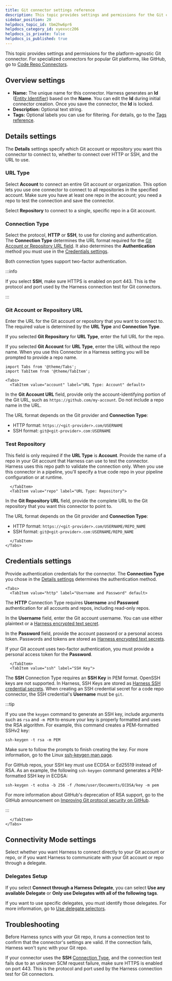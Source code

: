 ```yaml
---
title: Git connector settings reference
description: This topic provides settings and permissions for the Git connector.
sidebar_position: 20
helpdocs_topic_id: tbm2hw6pr6
helpdocs_category_id: xyexvcc206
helpdocs_is_private: false
helpdocs_is_published: true
---
```


This topic provides settings and permissions for the platform-agnostic Git connector. For specialized connectors for popular Git platforms, like GitHub, go to [Code Repo Connectors](/docs/category/code-repo-connectors).

## Overview settings

* **Name:** The unique name for this connector. Harness generates an **Id** ([Entity Identifier](../../../references/entity-identifier-reference.md)) based on the **Name**. You can edit the **Id** during initial connector creation. Once you save the connector, the **Id** is locked.
* **Description:** Optional text string.
* **Tags:** Optional labels you can use for filtering. For details, go to the [Tags reference](../../../references/tags-reference.md).

## Details settings

The **Details** settings specify which Git account or repository you want this connector to connect to, whether to connect over HTTP or SSH, and the URL to use.

### URL Type

Select **Account** to connect an entire Git account or organization. This option lets you use one connector to connect to all repositories in the specified account. Make sure you have at least one repo in the account; you need a repo to test the connection and save the connector.

Select **Repository** to connect to a single, specific repo in a Git account.

### Connection Type

Select the protocol, **HTTP** or **SSH**, to use for cloning and authentication. The **Connection Type** determines the URL format required for the [Git Account or Repository URL field](#git-account-or-repository-url). It also determines the **Authentication** method you must use in the [Credentials settings](#credentials-settings).

Both connection types support two-factor authentication.

:::info

If you select **SSH**, make sure HTTPS is enabled on port 443. This is the protocol and port used by the Harness connection test for Git connectors.

:::

### Git Account or Repository URL

Enter the URL for the Git account or repository that you want to connect to. The required value is determined by the **URL Type** and **Connection Type**.

If you selected **Git Repository** for **URL Type**, enter the full URL for the repo.

If you selected **Git Account** for **URL Type**, enter the URL without the repo name. When you use this Connector in a Harness setting you will be prompted to provide a repo name.

```mdx-code-block
import Tabs from '@theme/Tabs';
import TabItem from '@theme/TabItem';
```

```mdx-code-block
<Tabs>
  <TabItem value="account" label="URL Type: Account" default>
```

In the **Git Account URL** field, provide only the account-identifying portion of the Git URL, such as `https://github.com/my-account`. Do not include a repo name in the URL.

The URL format depends on the Git provider and **Connection Type**:

* HTTP format: `https://<git-provider>.com/USERNAME`
* SSH format: `git@<git-provider>.com:USERNAME`

### Test Repository

This field is only required if the **URL Type** is **Account**. Provide the name of a repo in your Git account that Harness can use to test the connector. Harness uses this repo path to validate the connection only. When you use this connector in a pipeline, you'll specify a true code repo in your pipeline configuration or at runtime.

```mdx-code-block
  </TabItem>
  <TabItem value="repo" label="URL Type: Repository">
```

In the **Git Repository URL** field, provide the complete URL to the Git repository that you want this connector to point to.

The URL format depends on the Git provider and **Connection Type**:

* HTTP format: `https://<git-provider>.com/USERNAME/REPO_NAME`
* SSH format: `git@<git-provider>.com:USERNAME/REPO_NAME`

```mdx-code-block
  </TabItem>
</Tabs>
```

## Credentials settings

Provide authentication credentials for the connector. The **Connection Type** you chose in the [Details settings](#details-settings) determines the authentication method.

```mdx-code-block
<Tabs>
  <TabItem value="http" label="Username and Password" default>
```

The **HTTP** Connection Type requires **Username** and **Password** authentication for all accounts and repos, including read-only repos.

In the **Username** field, enter the Git account username. You can use either plaintext or a [Harness encrypted text secret](/docs/platform/tecrets/add-use-text-secrets).

In the **Password** field, provide the account password or a personal access token. Passwords and tokens are stored as [Harness encrypted text secrets](/docs/platform/tecrets/add-use-text-secrets).

If your Git account uses two-factor authentication, you must provide a personal access token for the **Password**.

```mdx-code-block
  </TabItem>
  <TabItem value="ssh" label="SSH Key">
```

The **SSH** Connection Type requires an **SSH Key** in PEM format. OpenSSH keys are not supported. In Harness, SSH Keys are stored as [Harness SSH credential secrets](/docs/platform/tecrets/add-use-ssh-secrets). When creating an SSH credential secret for a code repo connector, the SSH credential's **Username** must be `git`.

:::tip

If you use the `keygen` command to generate an SSH key, include arguments such as `rsa` and `-m PEM` to ensure your key is properly formatted and uses the RSA algorithm. For example, this command creates a PEM-formatted SSHv2 key:

```
ssh-keygen -t rsa -m PEM
```

Make sure to follow the prompts to finish creating the key. For more information, go to the Linux [ssh-keygen man page](https://linux.die.net/man/1/ssh-keygen).

For GitHub repos, your SSH key must use ECDSA or Ed25519 instead of RSA. As an example, the following `ssh-keygen` command generates a PEM-formatted SSH key in ECDSA:

```
ssh-keygen -t ecdsa -b 256 -f /home/user/Documents/ECDSA/key -m pem
```

For more information about GitHub's deprecation of RSA support, go to the GitHub announcement on [Improving Git protocol security on GitHub](https://github.blog/2021-09-01-improving-git-protocol-security-github/#when-are-these-changes-effective).

:::

```mdx-code-block
  </TabItem>
</Tabs>
```

## Connectivity Mode settings

Select whether you want Harness to connect directly to your Git account or repo, or if you want Harness to communicate with your Git account or repo through a delegate.

### Delegates Setup

If you select **Connect through a Harness Delegate**, you can select **Use any available Delegate** or **Only use Delegates with all of the following tags**.

If you want to use specific delegates, you must identify those delegates. For more information, go to [Use delegate selectors](../../../delegates/manage-delegates/select-delegates-with-selectors.md).

## Troubleshooting

Before Harness syncs with your Git repo, it runs a connection test to confirm that the connector's settings are valid. If the connection fails, Harness won't sync with your Git repo.

If your connector uses the **SSH** [Connection Type](#connection-type), and the connection test fails due to an unknown SCM request failure, make sure HTTPS is enabled on port 443. This is the protocol and port used by the Harness connection test for Git connectors.
